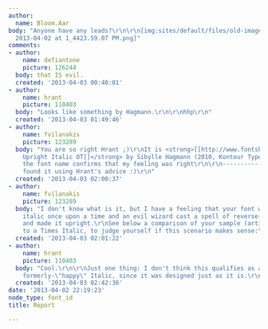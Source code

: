 ```yaml
---
author:
  name: Bloom.Aar
body: "Anyone have any leads?\r\n\r\n[img:sites/default/files/old-images/Screen Shot
  2013-04-02 at 1_4423.59.07 PM.png]"
comments:
- author:
    name: defiantone
    picture: 126244
  body: that IS evil.
  created: '2013-04-03 00:40:01'
- author:
    name: hrant
    picture: 110403
  body: "Looks like something by Hagmann.\r\n\r\nhhp\r\n"
  created: '2013-04-03 01:49:46'
- author:
    name: fvilanakis
    picture: 123289
  body: "You are so right Hrant ;)\r\nIt is <strong>[[http://www.fontshop.com/fonts/downloads/kontour_type/odile_display_pack_ot/|Odile
    Upright Italic OT]]</strong> by Sibylle Hagmann (2010, Kontour Type)\r\n\r\n...and
    the font name confirms that my feeling was right\r\n\r\n-----------------------------------------------\r\nI
    found it using Hrant's advice :)\r\n"
  created: '2013-04-03 02:00:37'
- author:
    name: fvilanakis
    picture: 123289
  body: "I don't know what is it, but I have a feeling that your font was a happy
    italic once upon a time and an evil wizard cast a spell of reverse-slant on it
    and made it upright.\r\nSee below a comparison of your sample (artificially slanted)
    to a Times Italic, to judge yourself if this scenario makes sense:\r\n\r\n [img:sites/default/files/old-images/report-italic_6192.jpg]"
  created: '2013-04-03 02:01:22'
- author:
    name: hrant
    picture: 110403
  body: "Cool.\r\n\r\nJust one thing: I don't think this qualifies as a distorted
    formerly-\"happy\" Italic, since it was designed just as it is.\r\n\r\nhhp\r\n"
  created: '2013-04-03 02:42:36'
date: '2013-04-02 22:19:23'
node_type: font_id
title: Report

---
```

